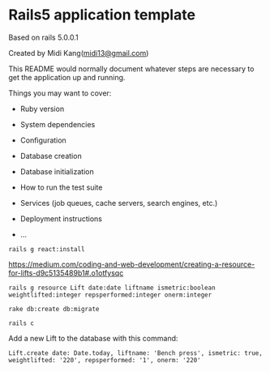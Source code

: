 # Rails5 application template
Based on rails 5.0.0.1

Created by Midi Kang(midi13@gmail.com)

This README would normally document whatever steps are necessary to get the
application up and running.

Things you may want to cover:

* Ruby version

* System dependencies

* Configuration

* Database creation

* Database initialization

* How to run the test suite

* Services (job queues, cache servers, search engines, etc.)

* Deployment instructions

* ...

```
rails g react:install
```

https://medium.com/coding-and-web-development/creating-a-resource-for-lifts-d9c5135489b1#.o1otfysqc

```
rails g resource Lift date:date liftname ismetric:boolean weightlifted:integer repsperformed:integer onerm:integer
```

```
rake db:create db:migrate
```

```
rails c
```

Add a new Lift to the database with this command:
```
Lift.create date: Date.today, liftname: 'Bench press', ismetric: true, weightlifted: '220', repsperformed: '1', onerm: '220'
```
